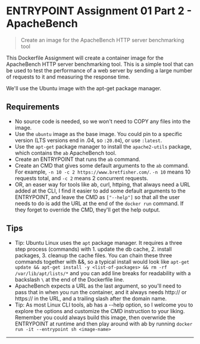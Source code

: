 # ENTRYPOINT Assignment 01 Part 2 - ApacheBench

> Create an image for the ApacheBench HTTP server benchmarking tool

This Dockerfile Assignment will create a container image for the ApacheBench HTTP server benchmarking tool. This is a simple tool that can be used to test the performance of a web server by sending a large number of requests to it and measuring the response time.

We'll use the Ubuntu image with the apt-get package manager.

## Requirements

- No source code is needed, so we won't need to COPY any files into the image.
- Use the `ubuntu` image as the base image. You could pin to a specific version (LTS versions end in .04, so `:20.04`), or use `:latest`.
- Use the `apt-get` package manager to install the `apache2-utils` package, which contains the `ab` ApacheBench tool.
- Create an ENTRYPOINT that runs the `ab` command.
- Create an CMD that gives some default arguments to the `ab` command. For example, `-n 10 -c 2 https://www.bretfisher.com/`. `-n 10` means 10 requests total, and `-c 2` means 2 concurrent requests.
- OR, an easer way for tools like ab, curl, httping, that always need a URL added at the CLI, I find it easier to add some default arguments to the ENTRYPOINT, and leave the CMD as `["--help"]` so that all the user needs to do is add the URL at the end of the `docker run` command. If they forget to override the CMD, they'll get the help output.

## Tips

- Tip: Ubuntu Linux uses the `apt` package manager. It requires a three step process (commands) with 1. update the db cache, 2. install packages, 3. cleanup the cache files. You can chain these three commands together with &&, so a typical install would look like `apt-get update && apt-get install -y <list-of-packages> && rm -rf /var/lib/apt/lists/*` and you can add line breaks for readability with a backslash `\` at the end of the Dockerfile line.
- ApacheBench expects a URL as the last argument, so you'll need to pass that in when you run the container, and it always needs http:// or https:// in the URL, and a trailing slash after the domain name.
- Tip: As most Linux CLI tools, ab has a --help option, so I welcome you to explore the options and customize the CMD instruction to your liking. Remember you could always build this image, then overwride the ENTRYPOINT at runtime and then play around with ab by running `docker run -it --entrypoint sh <image-name>`

---